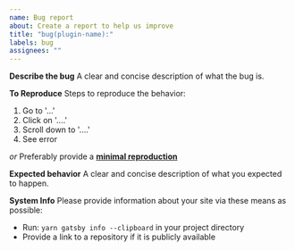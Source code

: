 ```yaml
---
name: Bug report
about: Create a report to help us improve
title: "bug(plugin-name):"
labels: bug
assignees: ""
---
```


**Describe the bug**
A clear and concise description of what the bug is.

**To Reproduce**
Steps to reproduce the behavior:

1. Go to '...'
2. Click on '....'
3. Scroll down to '....'
4. See error

_or_
Preferably provide a [**minimal reproduction**](https://www.gatsbyjs.com/contributing/how-to-make-a-reproducible-test-case/)

**Expected behavior**
A clear and concise description of what you expected to happen.

**System Info**
Please provide information about your site via these means as possible:

- Run: `yarn gatsby info --clipboard` in your project directory
- Provide a link to a repository if it is publicly available
